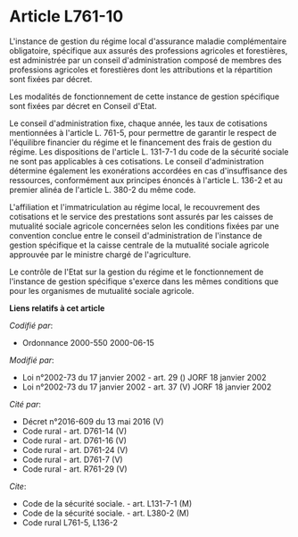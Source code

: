 # Article L761-10

L'instance de gestion du régime local d'assurance maladie complémentaire obligatoire, spécifique aux assurés des professions
agricoles et forestières, est administrée par un conseil d'administration composé de membres des professions agricoles et
forestières dont les attributions et la répartition sont fixées par décret.

Les modalités de fonctionnement de cette instance de gestion spécifique sont fixées par décret en Conseil d'Etat.

Le conseil d'administration fixe, chaque année, les taux de cotisations mentionnées à l'article L. 761-5, pour permettre de
garantir le respect de l'équilibre financier du régime et le financement des frais de gestion du régime. Les dispositions de
l'article L. 131-7-1 du code de la sécurité sociale ne sont pas applicables à ces cotisations. Le conseil d'administration
détermine également les exonérations accordées en cas d'insuffisance des ressources, conformément aux principes énoncés à
l'article L. 136-2 et au premier alinéa de l'article L. 380-2 du même code.

L'affiliation et l'immatriculation au régime local, le recouvrement des cotisations et le service des prestations sont
assurés par les caisses de mutualité sociale agricole concernées selon les conditions fixées par une convention conclue entre
le conseil d'administration de l'instance de gestion spécifique et la caisse centrale de la mutualité sociale agricole
approuvée par le ministre chargé de l'agriculture.

Le contrôle de l'Etat sur la gestion du régime et le fonctionnement de l'instance de gestion spécifique s'exerce dans les
mêmes conditions que pour les organismes de mutualité sociale agricole.

**Liens relatifs à cet article**

_Codifié par_:

  - Ordonnance 2000-550 2000-06-15

_Modifié par_:

  - Loi n°2002-73 du 17 janvier 2002 - art. 29 () JORF 18 janvier 2002
  - Loi n°2002-73 du 17 janvier 2002 - art. 37 (V) JORF 18 janvier 2002

_Cité par_:

  - Décret n°2016-609 du 13 mai 2016 (V)
  - Code rural - art. D761-14 (V)
  - Code rural - art. D761-16 (V)
  - Code rural - art. D761-24 (V)
  - Code rural - art. D761-7 (V)
  - Code rural - art. R761-29 (V)

_Cite_:

  - Code de la sécurité sociale. - art. L131-7-1 (M)
  - Code de la sécurité sociale. - art. L380-2 (M)
  - Code rural L761-5, L136-2
